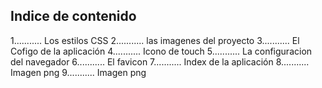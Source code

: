 ## Indice de contenido



1........... Los estilos CSS
2........... las imagenes del proyecto
3........... El Cofigo de la aplicación 
4........... Icono de touch
5........... La configuracion del navegador
6........... El favicon
7........... Index de la aplicación 
8........... Imagen png
9........... Imagen png